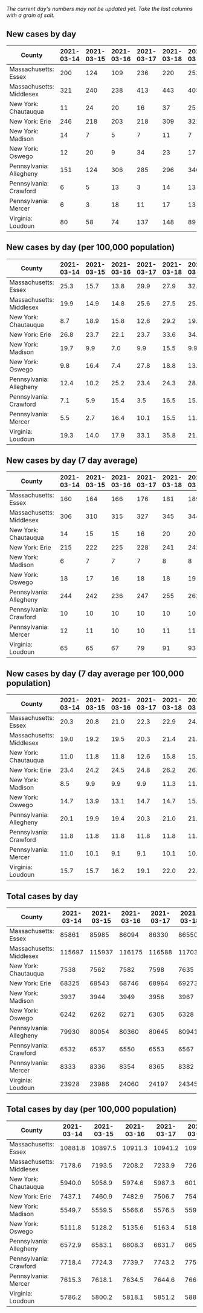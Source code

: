_The current day's numbers may not be updated yet. Take the last columns with a grain of salt._
## New cases by day

| County | 2021-03-14 | 2021-03-15 | 2021-03-16 | 2021-03-17 | 2021-03-18 | 2021-03-19 | 2021-03-20 |
| --- | --- | --- | --- | --- | --- | --- | --- |
| Massachusetts: Essex | 200 | 124 | 109 | 236 | 220 | 253 | 228 |
| Massachusetts: Middlesex | 321 | 240 | 238 | 413 | 443 | 403 | 406 |
| New York: Chautauqua | 11 | 24 | 20 | 16 | 37 | 25 | 21 |
| New York: Erie | 246 | 218 | 203 | 218 | 309 | 321 | 342 |
| New York: Madison | 14 | 7 | 5 | 7 | 11 | 7 | 8 |
| New York: Oswego | 12 | 20 | 9 | 34 | 23 | 17 | 20 |
| Pennsylvania: Allegheny | 151 | 124 | 306 | 285 | 296 | 346 | 368 |
| Pennsylvania: Crawford | 6 | 5 | 13 | 3 | 14 | 13 | 10 |
| Pennsylvania: Mercer | 6 | 3 | 18 | 11 | 17 | 13 | 6 |
| Virginia: Loudoun | 80 | 58 | 74 | 137 | 148 | 89 |  |

## New cases by day (per 100,000 population)

| County | 2021-03-14 | 2021-03-15 | 2021-03-16 | 2021-03-17 | 2021-03-18 | 2021-03-19 | 2021-03-20 |
| --- | --- | --- | --- | --- | --- | --- | --- |
| Massachusetts: Essex | 25.3 | 15.7 | 13.8 | 29.9 | 27.9 | 32.1 | 28.9 |
| Massachusetts: Middlesex | 19.9 | 14.9 | 14.8 | 25.6 | 27.5 | 25.0 | 25.2 |
| New York: Chautauqua | 8.7 | 18.9 | 15.8 | 12.6 | 29.2 | 19.7 | 16.5 |
| New York: Erie | 26.8 | 23.7 | 22.1 | 23.7 | 33.6 | 34.9 | 37.2 |
| New York: Madison | 19.7 | 9.9 | 7.0 | 9.9 | 15.5 | 9.9 | 11.3 |
| New York: Oswego | 9.8 | 16.4 | 7.4 | 27.8 | 18.8 | 13.9 | 16.4 |
| Pennsylvania: Allegheny | 12.4 | 10.2 | 25.2 | 23.4 | 24.3 | 28.5 | 30.3 |
| Pennsylvania: Crawford | 7.1 | 5.9 | 15.4 | 3.5 | 16.5 | 15.4 | 11.8 |
| Pennsylvania: Mercer | 5.5 | 2.7 | 16.4 | 10.1 | 15.5 | 11.9 | 5.5 |
| Virginia: Loudoun | 19.3 | 14.0 | 17.9 | 33.1 | 35.8 | 21.5 |  |

## New cases by day (7 day average)

| County | 2021-03-14 | 2021-03-15 | 2021-03-16 | 2021-03-17 | 2021-03-18 | 2021-03-19 | 2021-03-20 |
| --- | --- | --- | --- | --- | --- | --- | --- |
| Massachusetts: Essex | 160 | 164 | 166 | 176 | 181 | 189 | 196 |
| Massachusetts: Middlesex | 306 | 310 | 315 | 327 | 345 | 344 | 352 |
| New York: Chautauqua | 14 | 15 | 15 | 16 | 20 | 20 | 22 |
| New York: Erie | 215 | 222 | 225 | 228 | 241 | 242 | 265 |
| New York: Madison | 6 | 7 | 7 | 7 | 8 | 8 | 8 |
| New York: Oswego | 18 | 17 | 16 | 18 | 18 | 19 | 19 |
| Pennsylvania: Allegheny | 244 | 242 | 236 | 247 | 255 | 262 | 268 |
| Pennsylvania: Crawford | 10 | 10 | 10 | 10 | 10 | 10 | 9 |
| Pennsylvania: Mercer | 12 | 11 | 10 | 10 | 11 | 11 | 11 |
| Virginia: Loudoun | 65 | 65 | 67 | 79 | 91 | 93 |  |

## New cases by day (7 day average per 100,000 population)

| County | 2021-03-14 | 2021-03-15 | 2021-03-16 | 2021-03-17 | 2021-03-18 | 2021-03-19 | 2021-03-20 |
| --- | --- | --- | --- | --- | --- | --- | --- |
| Massachusetts: Essex | 20.3 | 20.8 | 21.0 | 22.3 | 22.9 | 24.0 | 24.8 |
| Massachusetts: Middlesex | 19.0 | 19.2 | 19.5 | 20.3 | 21.4 | 21.3 | 21.8 |
| New York: Chautauqua | 11.0 | 11.8 | 11.8 | 12.6 | 15.8 | 15.8 | 17.3 |
| New York: Erie | 23.4 | 24.2 | 24.5 | 24.8 | 26.2 | 26.3 | 28.8 |
| New York: Madison | 8.5 | 9.9 | 9.9 | 9.9 | 11.3 | 11.3 | 11.3 |
| New York: Oswego | 14.7 | 13.9 | 13.1 | 14.7 | 14.7 | 15.6 | 15.6 |
| Pennsylvania: Allegheny | 20.1 | 19.9 | 19.4 | 20.3 | 21.0 | 21.5 | 22.0 |
| Pennsylvania: Crawford | 11.8 | 11.8 | 11.8 | 11.8 | 11.8 | 11.8 | 10.6 |
| Pennsylvania: Mercer | 11.0 | 10.1 | 9.1 | 9.1 | 10.1 | 10.1 | 10.1 |
| Virginia: Loudoun | 15.7 | 15.7 | 16.2 | 19.1 | 22.0 | 22.5 |  |

## Total cases by day

| County | 2021-03-14 | 2021-03-15 | 2021-03-16 | 2021-03-17 | 2021-03-18 | 2021-03-19 | 2021-03-20 |
| --- | --- | --- | --- | --- | --- | --- | --- |
| Massachusetts: Essex | 85861 | 85985 | 86094 | 86330 | 86550 | 86803 | 87031 |
| Massachusetts: Middlesex | 115697 | 115937 | 116175 | 116588 | 117031 | 117434 | 117840 |
| New York: Chautauqua | 7538 | 7562 | 7582 | 7598 | 7635 | 7660 | 7681 |
| New York: Erie | 68325 | 68543 | 68746 | 68964 | 69273 | 69594 | 69936 |
| New York: Madison | 3937 | 3944 | 3949 | 3956 | 3967 | 3974 | 3982 |
| New York: Oswego | 6242 | 6262 | 6271 | 6305 | 6328 | 6345 | 6365 |
| Pennsylvania: Allegheny | 79930 | 80054 | 80360 | 80645 | 80941 | 81287 | 81655 |
| Pennsylvania: Crawford | 6532 | 6537 | 6550 | 6553 | 6567 | 6580 | 6590 |
| Pennsylvania: Mercer | 8333 | 8336 | 8354 | 8365 | 8382 | 8395 | 8401 |
| Virginia: Loudoun | 23928 | 23986 | 24060 | 24197 | 24345 | 24434 |  |

## Total cases by day (per 100,000 population)

| County | 2021-03-14 | 2021-03-15 | 2021-03-16 | 2021-03-17 | 2021-03-18 | 2021-03-19 | 2021-03-20 |
| --- | --- | --- | --- | --- | --- | --- | --- |
| Massachusetts: Essex | 10881.8 | 10897.5 | 10911.3 | 10941.2 | 10969.1 | 11001.2 | 11030.1 |
| Massachusetts: Middlesex | 7178.6 | 7193.5 | 7208.2 | 7233.9 | 7261.3 | 7286.3 | 7311.5 |
| New York: Chautauqua | 5940.0 | 5958.9 | 5974.6 | 5987.3 | 6016.4 | 6036.1 | 6052.7 |
| New York: Erie | 7437.1 | 7460.9 | 7482.9 | 7506.7 | 7540.3 | 7575.3 | 7612.5 |
| New York: Madison | 5549.7 | 5559.5 | 5566.6 | 5576.5 | 5592.0 | 5601.8 | 5613.1 |
| New York: Oswego | 5111.8 | 5128.2 | 5135.6 | 5163.4 | 5182.3 | 5196.2 | 5212.6 |
| Pennsylvania: Allegheny | 6572.9 | 6583.1 | 6608.3 | 6631.7 | 6656.1 | 6684.5 | 6714.8 |
| Pennsylvania: Crawford | 7718.4 | 7724.3 | 7739.7 | 7743.2 | 7759.8 | 7775.1 | 7786.9 |
| Pennsylvania: Mercer | 7615.3 | 7618.1 | 7634.5 | 7644.6 | 7660.1 | 7672.0 | 7677.5 |
| Virginia: Loudoun | 5786.2 | 5800.2 | 5818.1 | 5851.2 | 5887.0 | 5908.5 |  |
